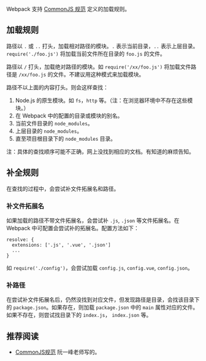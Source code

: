 Webpack 支持 [CommonJS 规范](http://www.commonjs.org/) 定义的加载规则。

## 加载规则
路径以 `.` 或 `..` 打头，加载相对路径的模块。`.` 表示当前目录，`..` 表示上层目录。 `require('./foo.js')` 将加载当前文件所在目录的 `foo.js` 的文件。

路径以 `/` 打头，加载绝对路径的模块。如 `require('/xx/foo.js')` 将加载文件路径是 `/xx/foo.js` 的文件。不建议用这种模式来加载模块。

路径不以上面的内容打头。则会这样查找：

1. Node.js 的原生模块。如 `fs`，`http` 等。（注：在浏览器环境中不存在这些模块。）
1. 在 Webpack 中的配置的目录或模块的别名。
1. 当前文件目录的 `node_modules`。
1. 上层目录的 `node_modules`。
1. 直至项目根目录下的 `node_modules` 目录。

注：具体的查找顺序可能不正确，网上没找到相应的文档。有知道的麻烦告知。

## 补全规则
在查找的过程中，会尝试补文件拓展名和路径。

### 补文件拓展名
如果加载的路径不带文件拓展名，会尝试补 `.js`, `.json` 等文件拓展名。在 Webpack 中可配置会尝试补的拓展名。配置方法如下：
```
resolve: {
  extensions: ['.js', '.vue', '.json']
  ...
}
```

如 `require('./config')`，会尝试加载 `config.js`, `config.vue`, `config.json`。

### 补路径
在尝试补文件拓展名后，仍然没找到对应文件，但发现路径是目录，会找该目录下的 `package.json`。如果存在，则加载 `package.json` 中的 `main` 属性对应的文件。如果不存在，则尝试找目录下的 `index.js`， `index.json` 等。

## 推荐阅读
* [CommonJS规范](http://javascript.ruanyifeng.com/nodejs/module.html#toc7) 阮一峰老师写的。

